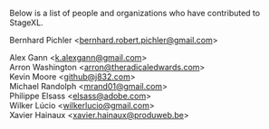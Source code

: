 Below is a list of people and organizations who have contributed to StageXL.

Bernhard Pichler \<bernhard.robert.pichler@gmail.com\>

Alex Gann \<k.alexgann@gmail.com\>  
Arron Washington \<arron@theradicaledwards.com\>  
Kevin Moore \<github@j832.com\>  
Michael Randolph \<mrand01@gmail.com\>  
Philippe Elsass \<elsass@adobe.com\>  
Wilker Lúcio \<wilkerlucio@gmail.com\>  
Xavier Hainaux \<xavier.hainaux@produweb.be\>  
